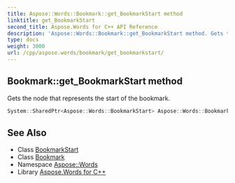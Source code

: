 ```yaml
---
title: Aspose::Words::Bookmark::get_BookmarkStart method
linktitle: get_BookmarkStart
second_title: Aspose.Words for C++ API Reference
description: 'Aspose::Words::Bookmark::get_BookmarkStart method. Gets the node that represents the start of the bookmark in C++.'
type: docs
weight: 3000
url: /cpp/aspose.words/bookmark/get_bookmarkstart/
---
```

## Bookmark::get_BookmarkStart method


Gets the node that represents the start of the bookmark.

```cpp
System::SharedPtr<Aspose::Words::BookmarkStart> Aspose::Words::Bookmark::get_BookmarkStart() const
```

## See Also

* Class [BookmarkStart](../../bookmarkstart/)
* Class [Bookmark](../)
* Namespace [Aspose::Words](../../)
* Library [Aspose.Words for C++](../../../)

